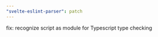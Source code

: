 ```yaml
---
"svelte-eslint-parser": patch
---
```


fix: recognize script as module for Typescript type checking
